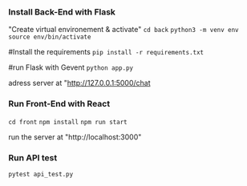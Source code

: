 ### Install Back-End with Flask ###
"Create virtual environement & activate"
`cd back`
`python3 -m venv env`
`source env/bin/activate`

#Install the requirements
`pip install -r requirements.txt`

#run Flask with Gevent
`python app.py`

adress server at "http://127.0.0.1:5000/chat

### Run Front-End with React ###

`cd front`
`npm install`
`npm run start`

run the server at "http://localhost:3000"

### Run API test ###
`pytest api_test.py`
